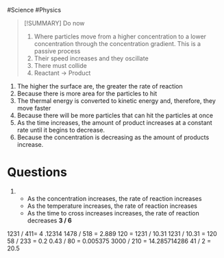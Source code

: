 #Science #Physics 

>[!SUMMARY] Do now
>
>1) Where particles move from a higher concentration to a lower concentration through the concentration gradient. This is a passive process
>2) Their speed increases and they oscillate 
>3) There must collide
>4) Reactant → Product

1) The higher the surface are, the greater the rate of reaction
2) Because there is more area for the particles to hit
3) The thermal energy is converted to kinetic energy and, therefore, they move faster
4) Because there will be more particles that can hit the particles at once
5) As the time increases, the amount of product increases at a constant rate until it begins to decrease.
6) Because the concentration is decreasing as the amount of products increase.

# Questions
1) 
	- As the concentration increases, the rate of reaction increases
	- As the temperature increases, the rate of reaction increases
	- As the time to cross increases increases, the rate of reaction decreases
**3 / 6**

1231  / 411= 4 .12314
1478 / 518 = 2.889
120 = 1231 / 10.31
1231 / 10.31 = 120
58 / 233 = 0.2
0.43 / 80 = 0.005375
3000 / 210 = 14.285714286
41 / 2 = 20.5
